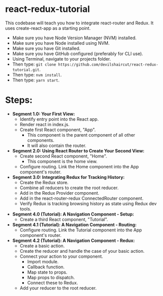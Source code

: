 # react-redux-tutorial

This codebase will teach you how to integrate react-router and Redux. It uses create-react-app as a starting point.

- Make sure you have Node Version Manager (NVM) installed.
- Make sure you have Node installed using NVM.
- Make sure you have Git installed.
- Make sure you have GitHub configured (preferably for CLI use).
- Using Terminal, navigate to your projects folder.
- Then type: `git clone https://github.com/devilshaircut/react-redux-tutorial.git`.
- Then type: `nvm install`.
- Then type: `yarn start`.


# Steps:

- **Segment 1.0: Your First View:**
    - Identify entry point into the React app.
    - Render react in index.js.
    - Create first React component, "App".
        - This component is the parent component of all other components.
        - It will also contain the router.
- **Segment 2.0: Using React Router to Create Your Second View:**
    - Create second React component, "Home".
        - This component is the home view.
    - Configure routing. Link the Home component into the App component's router.
- **Segment 3.0: Integrating Redux for Tracking History:**
    - Create the Redux store.
    - Combine all reducers to create the root reducer.
    - Add in the Redux Provider component.
    - Add in the react-router-redux ConnectedRouter component.
    - Verify Redux is tracking browsing history as state using Redux dev tools.
- **Segment 4.0 (Tutorial): A Navigation Component - Setup:**
    - Create a third React component, "Tutorial".
- **Segment 4.1 (Tutorial): A Navigation Component - Routing:**
    - Configure routing. Link the Tutorial component into the App component's router.
- **Segment 4.2 (Tutorial): A Navigation Component - Redux:**
    - Create a basic action.
    - Create the reducer and handle the case of your basic action.
    - Connect your action to your component.
        - Import module.
        - Callback function.
        - Map state to props.
        - Map props to dispatch.
        - Connect these to Redux.
    - Add your reducer to the root reducer.




